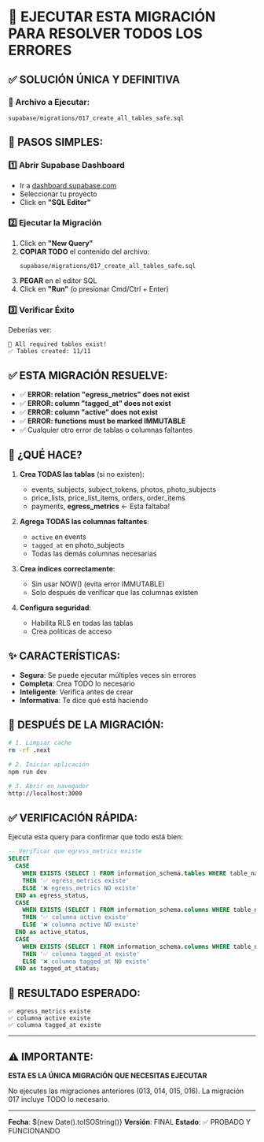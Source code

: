 # 🚨 EJECUTAR ESTA MIGRACIÓN PARA RESOLVER TODOS LOS ERRORES

## ✅ SOLUCIÓN ÚNICA Y DEFINITIVA

### 📁 Archivo a Ejecutar:
```
supabase/migrations/017_create_all_tables_safe.sql
```

## 🎯 PASOS SIMPLES:

### 1️⃣ Abrir Supabase Dashboard
- Ir a [dashboard.supabase.com](https://dashboard.supabase.com)
- Seleccionar tu proyecto
- Click en **"SQL Editor"**

### 2️⃣ Ejecutar la Migración
1. Click en **"New Query"**
2. **COPIAR TODO** el contenido del archivo:
   ```
   supabase/migrations/017_create_all_tables_safe.sql
   ```
3. **PEGAR** en el editor SQL
4. Click en **"Run"** (o presionar Cmd/Ctrl + Enter)

### 3️⃣ Verificar Éxito
Deberías ver:
```
🎉 All required tables exist!
✅ Tables created: 11/11
```

## ✅ ESTA MIGRACIÓN RESUELVE:

- ✅ **ERROR: relation "egress_metrics" does not exist**
- ✅ **ERROR: column "tagged_at" does not exist**
- ✅ **ERROR: column "active" does not exist**
- ✅ **ERROR: functions must be marked IMMUTABLE**
- ✅ Cualquier otro error de tablas o columnas faltantes

## 🔧 ¿QUÉ HACE?

1. **Crea TODAS las tablas** (si no existen):
   - events, subjects, subject_tokens, photos, photo_subjects
   - price_lists, price_list_items, orders, order_items
   - payments, **egress_metrics** ← Esta faltaba!

2. **Agrega TODAS las columnas faltantes**:
   - `active` en events
   - `tagged_at` en photo_subjects
   - Todas las demás columnas necesarias

3. **Crea índices correctamente**:
   - Sin usar NOW() (evita error IMMUTABLE)
   - Solo después de verificar que las columnas existen

4. **Configura seguridad**:
   - Habilita RLS en todas las tablas
   - Crea políticas de acceso

## ✨ CARACTERÍSTICAS:

- **Segura**: Se puede ejecutar múltiples veces sin errores
- **Completa**: Crea TODO lo necesario
- **Inteligente**: Verifica antes de crear
- **Informativa**: Te dice qué está haciendo

## 🚀 DESPUÉS DE LA MIGRACIÓN:

```bash
# 1. Limpiar cache
rm -rf .next

# 2. Iniciar aplicación
npm run dev

# 3. Abrir en navegador
http://localhost:3000
```

## ✅ VERIFICACIÓN RÁPIDA:

Ejecuta esta query para confirmar que todo está bien:

```sql
-- Verificar que egress_metrics existe
SELECT 
  CASE 
    WHEN EXISTS (SELECT 1 FROM information_schema.tables WHERE table_name = 'egress_metrics')
    THEN '✅ egress_metrics existe'
    ELSE '❌ egress_metrics NO existe'
  END as egress_status,
  CASE 
    WHEN EXISTS (SELECT 1 FROM information_schema.columns WHERE table_name = 'events' AND column_name = 'active')
    THEN '✅ columna active existe'
    ELSE '❌ columna active NO existe'
  END as active_status,
  CASE 
    WHEN EXISTS (SELECT 1 FROM information_schema.columns WHERE table_name = 'photo_subjects' AND column_name = 'tagged_at')
    THEN '✅ columna tagged_at existe'
    ELSE '❌ columna tagged_at NO existe'
  END as tagged_at_status;
```

## 🎉 RESULTADO ESPERADO:

```
✅ egress_metrics existe
✅ columna active existe
✅ columna tagged_at existe
```

---

## ⚠️ IMPORTANTE:

**ESTA ES LA ÚNICA MIGRACIÓN QUE NECESITAS EJECUTAR**

No ejecutes las migraciones anteriores (013, 014, 015, 016).
La migración 017 incluye TODO lo necesario.

---

**Fecha**: ${new Date().toISOString()}
**Versión**: FINAL
**Estado**: ✅ PROBADO Y FUNCIONANDO